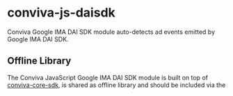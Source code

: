 # conviva-js-daisdk
Conviva Google IMA DAI SDK module auto-detects ad events emitted by Google IMA DAI SDK.

## Offline Library
The Conviva JavaScript Google IMA DAI SDK module is built on top of <a href="https://github.com/Conviva/conviva-js-coresdk">conviva-core-sdk</a>, is shared as offline library and should be included via the <script> tag in the application.

Via html:
``` 
<script type="text/javascript" src="<PATH>/conviva-core-sdk.js"></script>
<script type="text/javascript" src="<PATH>/conviva-googledai-module.js"></script>
```

## Install via npm 

```
npm install @convivainc/conviva-js-daisdk --save
```
## Install via yarn 

```
yarn add @convivainc/conviva-js-daisdk
```
Refer to following sample code to include Google IMA DAI SDK modules followed by Conviva modules.

Via import/require:
```
import Conviva from '@convivainc/conviva-js-coresdk'
import ConvivaGoogledaiModule from'@convivainc/conviva-js-daisdk'
```
```
const Conviva = require('<path>/conviva-js-coresdk');
const ConvivaGoogledaiModule = require('<path>/conviva-js-daisdk');
```
## Note:
* Refer https://community.conviva.com/ for integration guidelines.
